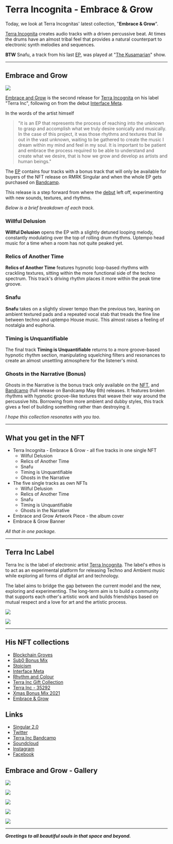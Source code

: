 # Terra Incognita - Embrace & Grow

Today, we look at Terra Incognitas' latest collection, "**Embrace & Grow**".

[Terra Incognita](https://twitter.com/TerraIncUK) creates audio tracks with a driven percussive beat. At times the drums have an almost tribal feel that provides a natural counterpart to electronic synth melodies and sequences.

**BTW**
Snafu, a track from his last [EP](https://singular.app/collections/dcb79cfb39f4c6472f-TERRA%20INC%20002), was played at "[The Kusamarian](https://youtu.be/b6L8mBjK9Vc?t=359)" show.

---

## Embrace and Grow 
![](https://singular.app/_next/image?url=https%3A%2F%2Frmrk.mypinata.cloud%2Fipfs%2Fbafybeic3nmicqe5kqcgigrdljxhiwln32tmjbedojjgpemm7rl7uif3o7a&w=1920&q=75)


[Embrace and Grow](https://singular.app/collections/dcb79cfb39f4c6472f-TERRA%20INC%20002) is the second release for [Terra Incognita](https://twitter.com/TerraIncUK) on his label "Terra Inc", following on from the debut [Interface Meta](https://singular.app/collections/dcb79cfb39f4c6472f-TERRA%20INC%20001). 

In the words of the artist himself 
> "it is an EP that represents the process of reaching into the unknown to grasp and accomplish what we truly desire sonically and musically. In the case of this project, it was those rhythms and textures that lie out in the vast unknown, waiting to be gathered to create the music I dream within my mind and feel in my soul. It is important to be patient and embrace the process required to be able to understand and create what we desire, that is how we grow and develop as artists and human beings." 

The [EP](https://singular.app/collections/dcb79cfb39f4c6472f-TERRA%20INC%20002) contains four tracks with a bonus track that will only be available for buyers of the NFT release on RMRK Singular and when the whole EP gets purchased on [Bandcamp](https://terraincuk.bandcamp.com/).

This release is a step forward from where the [debut](https://singular.app/collections/dcb79cfb39f4c6472f-TERRA%20INC%20001) left off, experimenting with new sounds, textures, and rhythms. 


_Below is a brief breakdown of each track._

### Willful Delusion
**Willful Delusion** opens the EP with a slightly detuned looping melody, constantly modulating over the top of rolling drum rhythms. Uptempo head music for a time when a room has not quite peaked yet.

### Relics of Another Time
**Relics of Another Time** features hypnotic loop-based rhythms with crackling textures, sitting within the more functional side of the techno spectrum. This track's driving rhythm places it more within the peak time groove. 

### Snafu
**Snafu** takes on a slightly slower tempo than the previous two, leaning on ambient textured pads and a repeated vocal stab that treads the fine line between techno and uptempo House music. This almost raises a feeling of nostalgia and euphoria.

### Timing is Unquantifiable
The final track **Timing is Unquantifiable** returns to a more groove-based hypnotic rhythm section, manipulating squelching filters and resonances to create an almost unsettling atmosphere for the listener's mind. 

### Ghosts in the Narrative (Bonus)
Ghosts in the Narrative is the bonus track only available on the [NFT](https://singular.app/collections/dcb79cfb39f4c6472f-TERRA%20INC%20002), and [Bandcamp](https://terraincuk.bandcamp.com/) (full release on Bandcamp May 6th) releases. 
It features broken rhythms with hypnotic groove-like textures that weave their way around the percussive hits. Borrowing from more ambient and dubby styles, this track gives a feel of building something rather than destroying it.



_I hope this collection resonates with you too._

---

## What you get in the NFT

- Terra Incognita - Embrace & Grow - all five tracks in one single NFT
	- Wilful Delusion
	- Relics of Another Time
	- Snafu
	- Timing is Unquantifiable
	- Ghosts in the Narrative
- The five single tracks as own NFTs
	- Wilful Delusion
	- Relics of Another Time
	- Snafu
	- Timing is Unquantifiable
	- Ghosts in the Narrative
- Embrace and Grow Artwork Piece - the album cover
- Embrace & Grow Banner


_All that in one package._

---

## Terra Inc Label

Terra Inc is the label of electronic artist [Terra Incognita](https://twitter.com/TerraIncUK). The label's ethos is to act as an experimental platform for releasing Techno and Ambient music while exploring all forms of digital art and technology. 

The label aims to bridge the gap between the current model and the new, exploring and experimenting. The long-term aim is to build a community that supports each other's artistic work and builds friendships based on mutual respect and a love for art and the artistic process.

![](https://cdn.discordapp.com/attachments/961687098891599892/964997727282946139/Lightroom_Edits_Screen_BW-8266-1.jpeg)

![](https://cdn.discordapp.com/attachments/961687098891599892/964997826377580554/Terra_DJing.jpeg)

---

## His NFT collections 

- [Blockchain Groves](https://singular.app/collections/dcb79cfb39f4c6472f-TERRA%20INC)
- [Sub0 Bonus Mix](https://singular.app/collections/dcb79cfb39f4c6472f-KBH15)
- [Stoicism](https://singular.app/collections/dcb79cfb39f4c6472f-TERRA%20INC%20-%20STOICISM%20)
- [Interface Meta](https://singular.app/collections/dcb79cfb39f4c6472f-TERRA%20INC%20001)
- [Rhythm and Colour](https://singular.app/collections/dcb79cfb39f4c6472f-TERRA%20INCOGNITA%20AND%20ATOMIC%20TIGRESS)
- [Terra Inc Gift Collection](https://singular.app/collections/dcb79cfb39f4c6472f-TERRA%20INC%20GIFT%20COLLECTION)
- [Terra Inc - 35292](https://singular.app/collections/dcb79cfb39f4c6472f-TERRA%20INC%20-%2035292)
- [Xmas Bonus Mix 2021](https://singular.app/collections/dcb79cfb39f4c6472f-TERRA%20INC%20XMAS%2021)
- [Embrace & Grow](https://singular.app/collections/dcb79cfb39f4c6472f-TERRA%20INC%20002)

## Links
- [Singular 2.0](https://singular.app/space/HZibaM8AKBwK4pPhLvi8HkK2mfTpv9rsZxQvoPbUGB1UCTB?page=1&tab=created&creator=true&showCollections=yes)
- [Twitter](https://twitter.com/TerraIncUK)
- [Terra Inc Bandcamp](https://terraincuk.bandcamp.com/)
- [Soundcloud](https://soundcloud.com/terraincUK)
- [Instagram](https://www.instagram.com/terra_incognita_uk/) 
- [Facebook](https://www.facebook.com/TerraincUK/)

## Embrace and Grow - Gallery

![](https://cdn.discordapp.com/attachments/961687098891599892/964997440795193385/Terra_Inc_002_Artwork.png)

![](https://singular.app/_next/image?url=https%3A%2F%2Frmrk.mypinata.cloud%2Fipfs%2Fbafybeicvtnmowast5yhhiwyc636y4lvbebivbs5j5e5mzbnngaz34dnmz4&w=1920&q=100)

![](https://singular.app/_next/image?url=https%3A%2F%2Frmrk.mypinata.cloud%2Fipfs%2Fbafybeidof5qu6w7esc4kdtmthvpj3477cf6xuj3dplnsxzhrqqfzmhetc4&w=1920&q=100)

![](https://singular.app/_next/image?url=https%3A%2F%2Frmrk.mypinata.cloud%2Fipfs%2Fbafybeig3zjbb2eulswrqqvwsysnhddpht7f2xgrnndfiqof4gxamym4y6q&w=1920&q=100)

![](https://singular.app/_next/image?url=https%3A%2F%2Frmrk.mypinata.cloud%2Fipfs%2Fbafybeiawfopyqlbqscxfl5blav2nyjazspy4yy3xfryxbourkr3wfci4rm&w=1920&q=100)

---

**_Greetings to all beautiful souls in that space and beyond._**